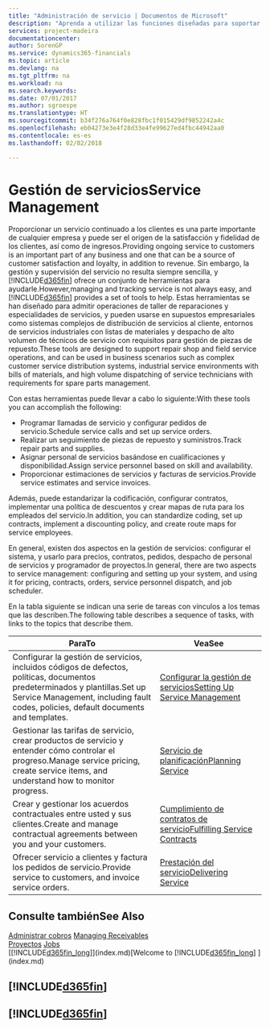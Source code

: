 ```yaml
---
title: "Administración de servicio | Documentos de Microsoft"
description: "Aprenda a utilizar las funciones diseñadas para soportar las operaciones del taller de reparaciones y del servicio de campo."
services: project-madeira
documentationcenter: 
author: SorenGP
ms.service: dynamics365-financials
ms.topic: article
ms.devlang: na
ms.tgt_pltfrm: na
ms.workload: na
ms.search.keywords: 
ms.date: 07/01/2017
ms.author: sgroespe
ms.translationtype: HT
ms.sourcegitcommit: b34f276a764f0e828fbc1f015429df9852242a4c
ms.openlocfilehash: eb04273e3e4f28d33e4fe99627ed4fbc44942aa0
ms.contentlocale: es-es
ms.lasthandoff: 02/02/2018

---
```

# <a name="service-management"></a><span data-ttu-id="d0c82-103">Gestión de servicios</span><span class="sxs-lookup"><span data-stu-id="d0c82-103">Service Management</span></span>
<span data-ttu-id="d0c82-104">Proporcionar un servicio continuado a los clientes es una parte importante de cualquier empresa y puede ser el origen de la satisfacción y fidelidad de los clientes, así como de ingresos.</span><span class="sxs-lookup"><span data-stu-id="d0c82-104">Providing ongoing service to customers is an important part of any business and one that can be a source of customer satisfaction and loyalty, in addition to revenue.</span></span> <span data-ttu-id="d0c82-105">Sin embargo, la gestión y supervisión del servicio no resulta siempre sencilla, y [!INCLUDE[d365fin](includes/d365fin_md.md)] ofrece un conjunto de herramientas para ayudarle.</span><span class="sxs-lookup"><span data-stu-id="d0c82-105">However,managing and tracking service is not always easy, and [!INCLUDE[d365fin](includes/d365fin_md.md)] provides a set of tools to help.</span></span> <span data-ttu-id="d0c82-106">Estas herramientas se han diseñado para admitir operaciones de taller de reparaciones y especialidades de servicios, y pueden usarse en supuestos empresariales como sistemas complejos de distribución de servicios al cliente, entornos de servicios industriales con listas de materiales y despacho de alto volumen de técnicos de servicio con requisitos para gestión de piezas de repuesto.</span><span class="sxs-lookup"><span data-stu-id="d0c82-106">These tools are designed to support repair shop and field service operations, and can be used in business scenarios such as complex customer service distribution systems, industrial service environments with bills of materials, and high volume dispatching of service technicians with requirements for spare parts management.</span></span>  

 <span data-ttu-id="d0c82-107">Con estas herramientas puede llevar a cabo lo siguiente:</span><span class="sxs-lookup"><span data-stu-id="d0c82-107">With these tools you can accomplish the following:</span></span>  

* <span data-ttu-id="d0c82-108">Programar llamadas de servicio y configurar pedidos de servicio.</span><span class="sxs-lookup"><span data-stu-id="d0c82-108">Schedule service calls and set up service orders.</span></span>  
* <span data-ttu-id="d0c82-109">Realizar un seguimiento de piezas de repuesto y suministros.</span><span class="sxs-lookup"><span data-stu-id="d0c82-109">Track repair parts and supplies.</span></span>  
* <span data-ttu-id="d0c82-110">Asignar personal de servicios basándose en cualificaciones y disponibilidad.</span><span class="sxs-lookup"><span data-stu-id="d0c82-110">Assign service personnel based on skill and availability.</span></span>  
* <span data-ttu-id="d0c82-111">Proporcionar estimaciones de servicios y facturas de servicios.</span><span class="sxs-lookup"><span data-stu-id="d0c82-111">Provide service estimates and service invoices.</span></span>  

<span data-ttu-id="d0c82-112">Además, puede estandarizar la codificación, configurar contratos, implementar una política de descuentos y crear mapas de ruta para los empleados del servicio.</span><span class="sxs-lookup"><span data-stu-id="d0c82-112">In addition, you can standardize coding, set up contracts, implement a discounting policy, and create route maps for service employees.</span></span>  

<span data-ttu-id="d0c82-113">En general, existen dos aspectos en la gestión de servicios: configurar el sistema, y usarlo para precios, contratos, pedidos, despacho de personal de servicios y programador de proyectos.</span><span class="sxs-lookup"><span data-stu-id="d0c82-113">In general, there are two aspects to service management: configuring and setting up your system, and using it for pricing, contracts, orders, service personnel dispatch, and job scheduler.</span></span>  

<span data-ttu-id="d0c82-114">En la tabla siguiente se indican una serie de tareas con vínculos a los temas que las describen.</span><span class="sxs-lookup"><span data-stu-id="d0c82-114">The following table describes a sequence of tasks, with links to the topics that describe them.</span></span>   

|<span data-ttu-id="d0c82-115">**Para**</span><span class="sxs-lookup"><span data-stu-id="d0c82-115">**To**</span></span>|<span data-ttu-id="d0c82-116">**Vea**</span><span class="sxs-lookup"><span data-stu-id="d0c82-116">**See**</span></span>|  
|------------|-------------|  
|<span data-ttu-id="d0c82-117">Configurar la gestión de servicios, incluidos códigos de defectos, políticas, documentos predeterminados y plantillas.</span><span class="sxs-lookup"><span data-stu-id="d0c82-117">Set up Service Management, including fault codes, policies, default documents and templates.</span></span>|[<span data-ttu-id="d0c82-118">Configurar la gestión de servicios</span><span class="sxs-lookup"><span data-stu-id="d0c82-118">Setting Up Service Management</span></span>](service-setup-service.md)|  
|<span data-ttu-id="d0c82-119">Gestionar las tarifas de servicio, crear productos de servicio y entender cómo controlar el progreso.</span><span class="sxs-lookup"><span data-stu-id="d0c82-119">Manage service pricing, create service items, and understand how to monitor progress.</span></span>|[<span data-ttu-id="d0c82-120">Servicio de planificación</span><span class="sxs-lookup"><span data-stu-id="d0c82-120">Planning Service</span></span>](service-plan-service.md)|  
|<span data-ttu-id="d0c82-121">Crear y gestionar los acuerdos contractuales entre usted y sus clientes.</span><span class="sxs-lookup"><span data-stu-id="d0c82-121">Create and manage contractual agreements between you and your customers.</span></span>|[<span data-ttu-id="d0c82-122">Cumplimiento de contratos de servicio</span><span class="sxs-lookup"><span data-stu-id="d0c82-122">Fulfilling Service Contracts</span></span>](service-fulfill-service-contracts.md)|  
|<span data-ttu-id="d0c82-123">Ofrecer servicio a clientes y factura los pedidos de servicio.</span><span class="sxs-lookup"><span data-stu-id="d0c82-123">Provide service to customers, and invoice service orders.</span></span>|[<span data-ttu-id="d0c82-124">Prestación del servicio</span><span class="sxs-lookup"><span data-stu-id="d0c82-124">Delivering Service</span></span>](service-deliver-service.md)|  

## <a name="see-also"></a><span data-ttu-id="d0c82-125">Consulte también</span><span class="sxs-lookup"><span data-stu-id="d0c82-125">See Also</span></span>  
<span data-ttu-id="d0c82-126">[Administrar cobros](receivables-manage-receivables.md) </span><span class="sxs-lookup"><span data-stu-id="d0c82-126">[Managing Receivables](receivables-manage-receivables.md) </span></span>  
<span data-ttu-id="d0c82-127">[Proyectos](projects-how-create-jobs.md) </span><span class="sxs-lookup"><span data-stu-id="d0c82-127">[Jobs](projects-how-create-jobs.md) </span></span>  
<span data-ttu-id="d0c82-128">[[!INCLUDE[d365fin_long](includes/d365fin_long_md.md)]](index.md)</span><span class="sxs-lookup"><span data-stu-id="d0c82-128">[Welcome to [!INCLUDE[d365fin_long](includes/d365fin_long_md.md)] ](index.md)</span></span>

## [!INCLUDE[d365fin](includes/free_trial_md.md)]  
## [!INCLUDE[d365fin](includes/training_link_md.md)]

